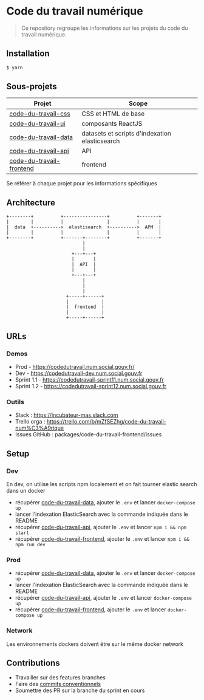 
# Code du travail numérique

> Ce repository regroupe les informations sur les projets du code du travail numérique.

## Installation

```sh
$ yarn
```

## Sous-projets

| Projet                                                                             | Scope                                          |
| ---------------------------------------------------------------------------------- | ---------------------------------------------- |
| [code-du-travail-css](packages/code-du-travail-css)           | CSS et HTML de base                            |
| [code-du-travail-ui](packages/code-du-travail-ui)             | composants ReactJS                             |
| [code-du-travail-data](packages/code-du-travail-data)         | datasets et scripts d'indexation elasticsearch |
| [code-du-travail-api](packages/code-du-travail-api)           | API                                            |
| [code-du-travail-frontend](packages/code-du-travail-frontend) | frontend                                       |


Se référer à chaque projet pour les informations spécifiques

## Architecture

```
+--------+          +----------------+          +-------+
|        |          |                |          |       |
|  data  +---------->  elastisearch  +---------->  APM  |
|        |          |                |          |       |
+--------+          +-------+--------+          +-------+
                            |
                            |
                        +---+---+
                        |       |
                        |  API  |
                        |       |
                        +---+---+
                            |
                            |
                            |
                      +-----+------+
                      |            |
                      |  frontend  |
                      |            |
                      +-----+------+

```
## URLs

### Demos

- Prod - https://codedutravail.num.social.gouv.fr/
- Dev -  https://codedutravail-dev.num.social.gouv.fr
- Sprint 1.1 -  https://codedutravail-sprint11.num.social.gouv.fr
- Sprint 1.2 -  https://codedutravail-sprint12.num.social.gouv.fr

### Outils

 - Slack : https://incubateur-mas.slack.com
 - Trello orga : https://trello.com/b/mZfSEZhg/code-du-travail-num%C3%A9rique
 - Issues GitHub : packages/code-du-travail-frontend/issues
 
## Setup

### Dev

En dev, on utilise les scripts npm localement et on fait tourner elastic search dans un docker

 - récupérer [code-du-travail-data](packages/code-du-travail-data), ajouter le `.env` et lancer `docker-compose up`
 - lancer l'indexation ElasticSearch avec la commande indiquée dans le README
 - récupérer [code-du-travail-api](packages/code-du-travail-api), ajouter le `.env` et lancer `npm i && npm start`
 - récupérer [code-du-travail-frontend](packages/code-du-travail-frontend), ajouter le `.env` et lancer `npm i && npm run dev`

### Prod

 - récupérer [code-du-travail-data](packages/code-du-travail-data), ajouter le `.env` et lancer `docker-compose up`
 - lancer l'indexation ElasticSearch avec la commande indiquée dans le README
 - récupérer [code-du-travail-api](packages/code-du-travail-api), ajouter le `.env` et lancer `docker-compose up`
 - récupérer [code-du-travail-frontend](packages/code-du-travail-frontend), ajouter le `.env` et lancer `docker-compose up`

### Network

Les environnements dockers doivent être sur le même docker network

## Contributions

 - Travailler sur des features branches
 - Faire des [commits conventionnels](https://github.com/conventional-changelog/conventional-changelog)
 - Soumettre des PR sur la branche du sprint en cours
